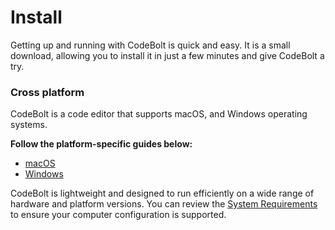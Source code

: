 # Install

Getting up and running with CodeBolt is quick and easy. It is a small download, allowing you to install it in just a few minutes and give CodeBolt a try.

### Cross platform
CodeBolt is a code editor that supports macOS, and Windows operating systems.

**Follow the platform-specific guides below:**

* [macOS](https://codebolt.ai/)
* [Windows](https://codebolt.ai/)

CodeBolt is lightweight and designed to run efficiently on a wide range of hardware and platform versions. You can review the [System Requirements](#) to ensure your computer configuration is supported.